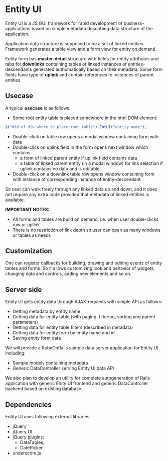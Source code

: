 # Entity UI

Entity UI is a JS GUI framework for rapid development of business-applications based on simple metadata describing data structure of the application.

Application data structure is supposed to be a set of linked entities. Framework generates a table view and a form view for entity on demand.

Entity form has **master-detail** structure with fields for entity attributes and tabs for **downlinks** containing tables of linked instances of entities-descendants generated authomatically based on their metadata. Some form fields have type of **uplink** and contain references to instances of parent entities.

## Usecase

A typical **usecase** is as follows:

* Some root entity table is placed somewhere in the html DOM element:

```javascript
$("#id_of_div_where_to_place_root_table").EntUI("entity_name");
```

* Double-click on table row opens a modal window containing form with data
* Double-click on uplink field in the form opens next window which contains
	* a form of linked parent entity if uplink field contains data
	* a table of linked parent entity (in a modal window) for link selection if uplink contains no data and is editable
* Double-click on a downlink table row opens window containing form with instance of corresponding instance of entity-descendant

So user can walk freely through any linked data up and down, and it does not require any extra code provided that metadata of linked entities is available.

**IMPORTANT NOTES:**

* All forms and tables are build on demand, i.e. when user double-clicks row or uplink
* There is no restriction of link depth so user can open as many windows or tables as needs

## Customization

One can register callbacks for building, drawing and editing events of entity tables and forms. So it allows customizing look and behavior of widgets, changing data and controls, adding new elements and so on.

## Server side

Entity UI gets entity data through AJAX-requests with simple API as follows:
* Getting metadata by entity name
* Getting data for entity table (with paging, filtering, sorting and parent parameters)
* Getting data for entity table filters (described in metadata)
* Getting data for entity form by entity name and id
* Saving entity form data

We will provide a RubyOnRails sample data server application for Entity UI including:
* Sample models containing metadata 
* Generic DataController serving Entity UI data API

We also plan to develop an utility for complete autogeneration of Rails application with generic Enity UI frontend and generic DataController backend based on existing database.

## Dependencies

Entity UI uses following external libraries:

* jQuery
* jQuery UI
* jQuery plugins: 
	* DataTables, 
	* DatePicker
* underscore.js

